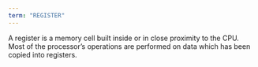 ```yaml
---
term: "REGISTER"
---
```


A register is a memory cell built inside or in close proximity to the CPU. Most of the processor’s operations are performed on data which has been copied into registers.
